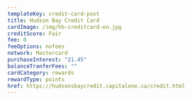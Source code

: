 ```yaml
---
templateKey: credit-card-post
title: Hudson Bay Credit Card
cardImage: /img/hb-creditcard-en.jpg
creditScore: Fair
fee: 0
feeOptions: nofees
network: Mastercard
purchaseInterest: "21.45"
balanceTranferFees: ""
cardCategory: rewards
rewardType: points
href: https://hudsonsbaycredit.capitalone.ca/credit.html
---
```

